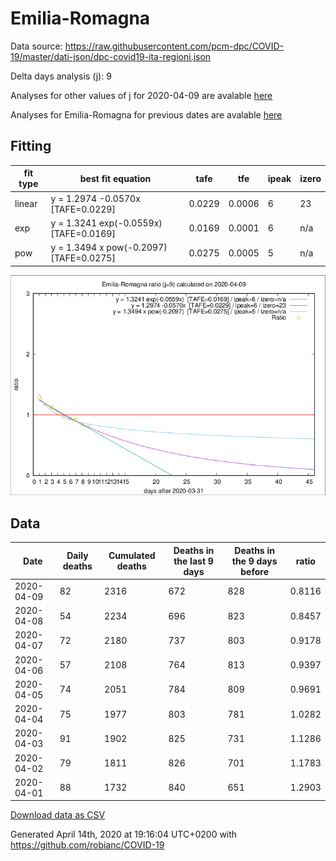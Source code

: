 # Emilia-Romagna

Data source: https://raw.githubusercontent.com/pcm-dpc/COVID-19/master/dati-json/dpc-covid19-ita-regioni.json

Delta days analysis (j): 9

Analyses for other values of j for 2020-04-09 are avalable [here](../2020-04-09/README.md)

Analyses for Emilia-Romagna for previous dates are avalable [here](../README.md)

## Fitting 
|fit type|best fit equation|tafe|tfe|ipeak|izero|
|-------|-----|--------|------|---|---|
|linear|y = 1.2974 -0.0570x  [TAFE=0.0229]|0.0229|0.0006|6|23|
|exp|y = 1.3241 exp(-0.0559x)  [TAFE=0.0169]|0.0169|0.0001|6|n/a|
|pow|y = 1.3494 x pow(-0.2097)  [TAFE=0.0275]|0.0275|0.0005|5|n/a|

![Plot](COVID-19_emilia-romagna_j9_2020-04-09.png)

## Data
|Date|Daily deaths|Cumulated deaths|Deaths in the last 9 days|Deaths in the 9 days before|ratio|
|----|----------|-----------|-------|--------------------|-----|
|2020-04-09|82|2316|672|828|0.8116|
|2020-04-08|54|2234|696|823|0.8457|
|2020-04-07|72|2180|737|803|0.9178|
|2020-04-06|57|2108|764|813|0.9397|
|2020-04-05|74|2051|784|809|0.9691|
|2020-04-04|75|1977|803|781|1.0282|
|2020-04-03|91|1902|825|731|1.1286|
|2020-04-02|79|1811|826|701|1.1783|
|2020-04-01|88|1732|840|651|1.2903|

[Download data as CSV](COVID-19_emilia-romagna_j9_2020-04-09.csv)

Generated April 14th, 2020 at 19:16:04 UTC+0200 with https://github.com/robianc/COVID-19
